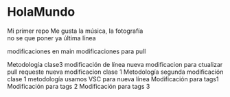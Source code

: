 # HolaMundo

Mi primer repo
Me gusta la música, la fotografía  
no se que poner ya
última línea

modificaciones en main
modificaciones para pull

Metodología clase3 modificación de línea
nueva modificacion para ctualizar pull requeste
nueva modificacion clase 1 Metodología
segunda modificación clase 1 metodología
usamos VSC para nueva línea
Modificación para tags1
Modificación para tags 2
Modificación para tags 3
